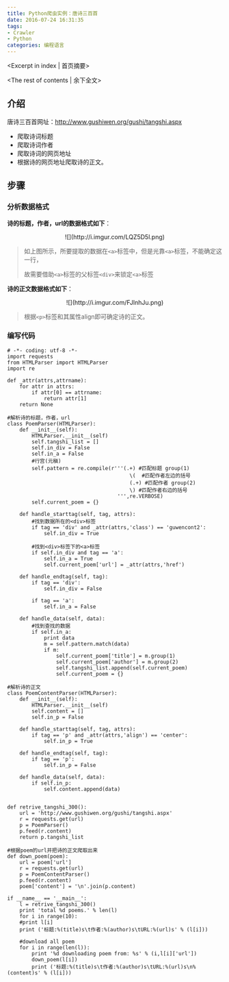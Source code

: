 ```yaml
---
title: Python爬虫实例：唐诗三百首
date: 2016-07-24 16:31:35
tags: 
- Crawler
- Python
categories: 编程语言
---
```

<Excerpt in index | 首页摘要> 
<!-- more -->
<The rest of contents | 余下全文>

## 介绍

唐诗三百首网址：http://www.gushiwen.org/gushi/tangshi.aspx

- 爬取诗词标题
- 爬取诗词作者
- 爬取诗词的网页地址
- 根据诗的网页地址爬取诗的正文。

## 步骤

### 分析数据格式

**诗的标题，作者，url的数据格式如下**：

<center>![](http://i.imgur.com/LQZ5D5l.png)</center>


>如上图所示，所要提取的数据在`<a>`标签中，但是光靠`<a>`标签，不能确定这一行，
>
>故需要借助`<a>`标签的父标签`<div>`来锁定`<a>`标签

**诗的正文数据格式如下**：
<center>![](http://i.imgur.com/FJlnhJu.png)</center>

>根据`<p>`标签和其属性align即可确定诗的正文。



### 编写代码



	# -*- coding: utf-8 -*-
	import requests
	from HTMLParser import HTMLParser
	import re

	def _attr(attrs,attrname):
    	for attr in attrs:
        	if attr[0] == attrname:
            	return attr[1]
    	return None

	#解析诗的标题，作者，url
	class PoemParser(HTMLParser):
    	def __init__(self):
        	HTMLParser.__init__(self)
        	self.tangshi_list = []
        	self.in_div = False
        	self.in_a = False
			#行宫(元稹)
        	self.pattern = re.compile(r'''(.+) #匹配标题 group(1)
                                        	\(  #匹配作者左边的括号
                                        	(.+) #匹配作者 group(2)
                                        	\) #匹配作者右边的括号
                                        ''',re.VERBOSE)
        	self.current_poem = {}

    	def handle_starttag(self, tag, attrs):
        	#找到数据所在的<div>标签
        	if tag == 'div' and _attr(attrs,'class') == 'guwencont2':
            	self.in_div = True

        	#找到<div>标签下的<a>标签
        	if self.in_div and tag == 'a':
            	self.in_a = True
            	self.current_poem['url'] = _attr(attrs,'href')

    	def handle_endtag(self, tag):
        	if tag == 'div':
            	self.in_div = False

        	if tag == 'a':
            	self.in_a = False

    	def handle_data(self, data):
        	#找到查找的数据
        	if self.in_a:
            	print data
            	m = self.pattern.match(data)
            	if m:
                	self.current_poem['title'] = m.group(1)
                	self.current_poem['author'] = m.group(2)
                	self.tangshi_list.append(self.current_poem)
                	self.current_poem = {}

	#解析诗的正文
	class PoemContentParser(HTMLParser):
    	def __init__(self):
        	HTMLParser.__init__(self)
        	self.content = []
        	self.in_p = False

    	def handle_starttag(self, tag, attrs):
        	if tag == 'p' and _attr(attrs,'align') == 'center':
            	self.in_p = True

    	def handle_endtag(self, tag):
        	if tag == 'p':
            	self.in_p = False

    	def handle_data(self, data):
        	if self.in_p:
            	self.content.append(data)

	
	def retrive_tangshi_300():
    	url = 'http://www.gushiwen.org/gushi/tangshi.aspx'
    	r = requests.get(url)
    	p = PoemParser()
    	p.feed(r.content)
    	return p.tangshi_list

	#根据poem的url并把诗的正文爬取出来
	def down_poem(poem):
    	url = poem['url']
    	r = requests.get(url)
    	p = PoemContentParser()
    	p.feed(r.content)
    	poem['content'] = '\n'.join(p.content)

	if __name__ == '__main__':
    	l = retrive_tangshi_300()
    	print 'total %d poems.' % len(l)
    	for i in range(10):
        #print l[i]
        print ('标题:%(title)s\t作者:%(author)s\tURL:%(url)s' % (l[i]))

    	#download all poem
    	for i in range(len(l)):
        	print '%d downloading poem from: %s' % (i,l[i]['url'])
        	down_poem(l[i])
        	print ('标题:%(title)s\t作者:%(author)s\tURL:%(url)s\n%(content)s' % (l[i]))



